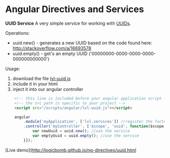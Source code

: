 Angular Directives and Services
=============

**UUID Service**
A very simple service for working with [UUIDs](http://en.wikipedia.org/wiki/Universally_unique_identifier).

Operations:
+ uuid.new() - generates a new UUID based on the code found here: http://stackoverflow.com/a/16693578
+ uuid.empty() - get's an empty UUID ('00000000-0000-0000-0000-000000000000') 

Usage:
1. download the file [lvl-uuid.js](https://raw.github.com/logicbomb/ng-directives/master/src/script/lvl-uuid.js)
2. include it in your html
3. inject it into our angular controller
 
```html
	<!-- this line is included before your angular application script -->
	<!-- the src path is specific to your project -->
	<script src="/scripts/angular/lvl-uuid.js"></script>
```
```javascript
	angular
		.module('myApplication', ['lvl.services']) //register the factory with your module
		.controller('myController', ['$scope', 'uuid', function($scope, uuid) { //inject the service into your application
			var newUuid = uuid.new(); //use the service
			var emptyUuid = uuid.empty(); //use the service
		}]);

```

[Live demo](http://logicbomb.github.io/ng-directives/uuid.html